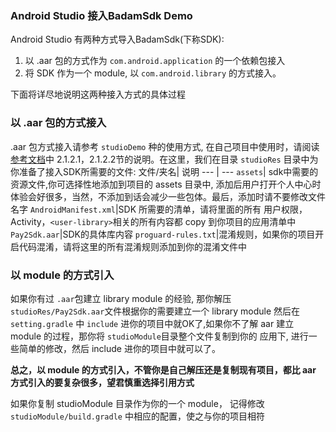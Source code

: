 ### Android Studio 接入BadamSdk Demo
Android Studio 有两种方式导入BadamSdk(下称SDK):
1. 以 .aar 包的方式作为 `com.android.application` 的一个依赖包接入
2. 将 SDK 作为一个 module, 以 `com.android.library` 的方式接入。

下面将详尽地说明这两种接入方式的具体过程

### 以 .aar 包的方式接入
.aar 包方式接入请参考 `studioDemo` 种的使用方式, 在自己项目中使用时，请阅读 [参考文档](https://sdk-doc.badambiz.com/chapter1-started/step2.1.html)中 2.1.2.1，2.1.2.2节的说明。在这里，我们在目录 `studioRes` 目录中为你准备了接入SDK所需要的文件:
文件/夹名| 说明
--- | ---
`assets`| sdk中需要的资源文件,你可选择性地添加到项目的 assets 目录中, 添加后用户打开个人中心时体验会好很多，当然，不添加到话会减少一些包体。最后，添加时请不要修改文件名字
`AndroidManifest.xml`|SDK 所需要的清单，请将里面的所有 用户权限，Activity，`<user-library>`相关的所有内容都 copy 到你项目的应用清单中
`Pay2Sdk.aar`|SDK的具体库内容
`proguard-rules.txt`|混淆规则，如果你的项目开启代码混淆，请将这里的所有混淆规则添加到你的混淆文件中

### 以 module 的方式引入
如果你有过 `.aar`包建立 library module 的经验, 那你解压 `studioRes/Pay2Sdk.aar`文件根据你的需要建立一个 library module 然后在 `setting.gradle` 中 `include` 进你的项目中就OK了,如果你不了解 aar 建立 module 的过程，那你将 `studioModule`目录整个文件复制到你的 应用下, 进行一些简单的修改，然后 include 进你的项目中就可以了。

<B>总之，以 module 的方式引入，不管你是自己解压还是复制现有项目，都比 aar 方式引入的要复杂很多，望君慎重选择引用方式</B>

如果你复制 studioModule 目录作为你的一个 module， 记得修改 `studioModule/build.gradle` 中相应的配置，使之与你的项目相符

 
